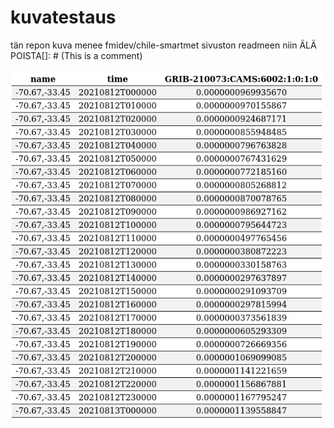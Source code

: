 # kuvatestaus
tän repon kuva menee fmidev/chile-smartmet sivuston readmeen niin ÄLÄ POISTA[]: # (This is a comment)

![alt text](https://github.com/annikanni/kuvatestaus/blob/main/Screenshot%202021-08-19%20at%2017-33-35%20Debug%20mode%20output.png)

